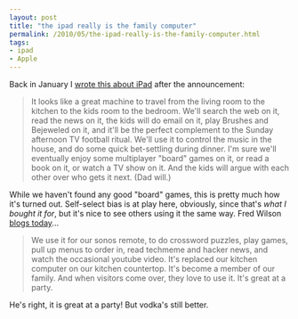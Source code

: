 ```yaml
---
layout: post
title: "the ipad really is the family computer"
permalink: /2010/05/the-ipad-really-is-the-family-computer.html
tags:
- ipad
- Apple
---
```


Back in January I [wrote this about iPad](http://www.sippey.com/2010/01/the-ipad-is-the-family-computer.html) after the announcement:

> It looks like a great machine to travel from the living room to the kitchen to the kids room to the bedroom. We'll search the web on it, read the news on it, the kids will do email on it, play Brushes and Bejeweled on it, and it'll be the perfect complement to the Sunday afternoon TV football ritual. We'll use it to control the music in the house, and do some quick bet-settling during dinner. I'm sure we'll eventually enjoy some multiplayer "board" games on it, or read a book on it, or watch a TV show on it. And the kids will argue with each other over who gets it next. (Dad will.)

While we haven't found any good "board" games, this is pretty much how it's turned out. Self-select bias is at play here, obviously, since that's _what I bought it for_, but it's nice to see others using it the same way. Fred Wilson [blogs today](http://www.avc.com/a_vc/2010/05/ive-changed-my-mind-about-the-ipad.html)...

> We use it for our sonos remote, to do crossword puzzles, play games, pull up menus to order in, read techmeme and hacker news, and watch the occasional youtube video. It's replaced our kitchen computer on our kitchen countertop. It's become a member of our family. And when visitors come over, they love to use it. It's great at a party.

He's right, it is great at a party! But vodka's still better.